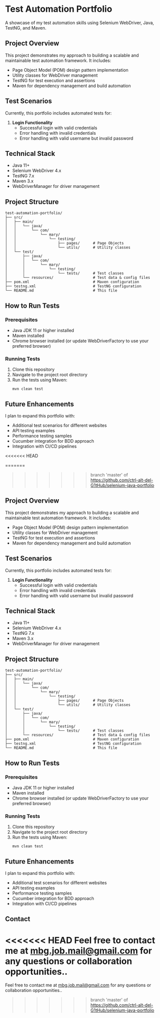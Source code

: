 # Test Automation Portfolio

A showcase of my test automation skills using Selenium WebDriver, Java, TestNG, and Maven.

## Project Overview

This project demonstrates my approach to building a scalable and maintainable test automation framework. It includes:

- Page Object Model (POM) design pattern implementation
- Utility classes for WebDriver management
- TestNG for test execution and assertions
- Maven for dependency management and build automation

## Test Scenarios

Currently, this portfolio includes automated tests for:

1. **Login Functionality**
   - Successful login with valid credentials
   - Error handling with invalid credentials
   - Error handling with valid username but invalid password

## Technical Stack

- Java 11+
- Selenium WebDriver 4.x
- TestNG 7.x
- Maven 3.x
- WebDriverManager for driver management

## Project Structure

```
test-automation-portfolio/
├── src/
│   ├── main/
│   │   └── java/
│   │       └── com/
│   │           └── mary/
│   │               └── testing/
│   │                   ├── pages/      # Page Objects
│   │                   └── utils/      # Utility classes
│   └── test/
│       ├── java/
│       │   └── com/
│       │       └── mary/
│       │           └── testing/
│       │               └── tests/      # Test classes
│       └── resources/                  # Test data & config files
├── pom.xml                             # Maven configuration
├── testng.xml                          # TestNG configuration
└── README.md                           # This file
```

## How to Run Tests

### Prerequisites
- Java JDK 11 or higher installed
- Maven installed
- Chrome browser installed (or update WebDriverFactory to use your preferred browser)

### Running Tests
1. Clone this repository
2. Navigate to the project root directory
3. Run the tests using Maven:
   ```
   mvn clean test
   ```

## Future Enhancements

I plan to expand this portfolio with:

- Additional test scenarios for different websites
- API testing examples
- Performance testing samples
- Cucumber integration for BDD approach
- Integration with CI/CD pipelines

<<<<<<< HEAD

=======
>>>>>>> branch 'master' of https://github.com/ctrl-alt-del-G1tHub/selenium-java-portfolio
## Project Overview

This project demonstrates my approach to building a scalable and maintainable test automation framework. It includes:

- Page Object Model (POM) design pattern implementation
- Utility classes for WebDriver management
- TestNG for test execution and assertions
- Maven for dependency management and build automation

## Test Scenarios

Currently, this portfolio includes automated tests for:

1. **Login Functionality**
   - Successful login with valid credentials
   - Error handling with invalid credentials
   - Error handling with valid username but invalid password

## Technical Stack

- Java 11+
- Selenium WebDriver 4.x
- TestNG 7.x
- Maven 3.x
- WebDriverManager for driver management

## Project Structure

```
test-automation-portfolio/
├── src/
│   ├── main/
│   │   └── java/
│   │       └── com/
│   │           └── mary/
│   │               └── testing/
│   │                   ├── pages/      # Page Objects
│   │                   └── utils/      # Utility classes
│   └── test/
│       ├── java/
│       │   └── com/
│       │       └── mary/
│       │           └── testing/
│       │               └── tests/      # Test classes
│       └── resources/                  # Test data & config files
├── pom.xml                             # Maven configuration
├── testng.xml                          # TestNG configuration
└── README.md                           # This file
```

## How to Run Tests

### Prerequisites
- Java JDK 11 or higher installed
- Maven installed
- Chrome browser installed (or update WebDriverFactory to use your preferred browser)

### Running Tests
1. Clone this repository
2. Navigate to the project root directory
3. Run the tests using Maven:
   ```
   mvn clean test
   ```

## Future Enhancements

I plan to expand this portfolio with:

- Additional test scenarios for different websites
- API testing examples
- Performance testing samples
- Cucumber integration for BDD approach
- Integration with CI/CD pipelines

## Contact

<<<<<<< HEAD
Feel free to contact me at mbg.job.mail@gmail.com for any questions or collaboration opportunities..
=======
Feel free to contact me at mbg.job.mail@gmail.com for any questions or collaboration opportunities..
>>>>>>> branch 'master' of https://github.com/ctrl-alt-del-G1tHub/selenium-java-portfolio
